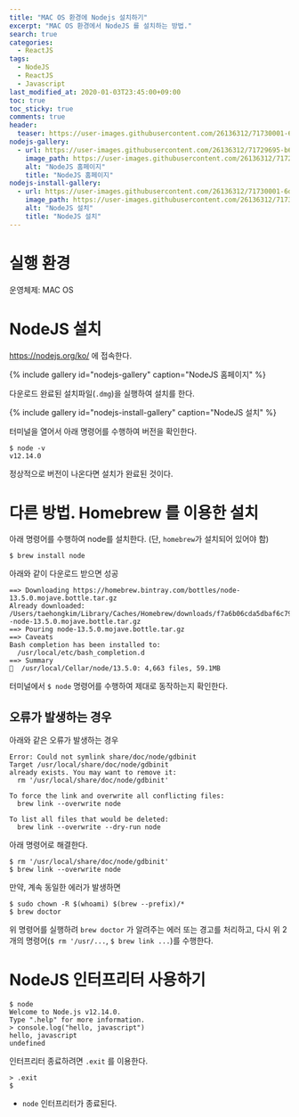 ```yaml
---
title: "MAC OS 환경에 Nodejs 설치하기"
excerpt: "MAC OS 환경에서 NodeJS 를 설치하는 방법."
search: true
categories:
  - ReactJS
tags:
  - NodeJS
  - ReactJS
  - Javascript
last_modified_at: 2020-01-03T23:45:00+09:00
toc: true
toc_sticky: true
comments: true
header:
  teaser: https://user-images.githubusercontent.com/26136312/71730001-6dbec100-2e84-11ea-9eae-8976f5d39128.png
nodejs-gallery:
  - url: https://user-images.githubusercontent.com/26136312/71729695-b629af00-2e83-11ea-94ed-b5158d88c1c0.png
    image_path: https://user-images.githubusercontent.com/26136312/71729695-b629af00-2e83-11ea-94ed-b5158d88c1c0.png
    alt: "NodeJS 홈페이지"
    title: "NodeJS 홈페이지"
nodejs-install-gallery:
  - url: https://user-images.githubusercontent.com/26136312/71730001-6dbec100-2e84-11ea-9eae-8976f5d39128.png
    image_path: https://user-images.githubusercontent.com/26136312/71730001-6dbec100-2e84-11ea-9eae-8976f5d39128.png
    alt: "NodeJS 설치"
    title: "NodeJS 설치"
---
```


# 실행 환경

운영체제: MAC OS

# NodeJS 설치

<a href="https://nodejs.org/ko/" target="_blank">https://nodejs.org/ko/</a> 에 접속한다.

{% include gallery id="nodejs-gallery" caption="NodeJS 홈페이지" %}

다운로드 완료된 설치파일(`.dmg`)을 실행하여 설치를 한다.

{% include gallery id="nodejs-install-gallery" caption="NodeJS 설치" %}

터미널을 열어서 아래 명령어를 수행하여 버전을 확인한다.

```
$ node -v
v12.14.0
```

정상적으로 버전이 나온다면 설치가 완료된 것이다.

# 다른 방법. Homebrew 를 이용한 설치

아래 명령어를 수행하여 node를 설치한다. (단, `homebrew`가 설치되어 있어야 함)

```
$ brew install node
```

아래와 같이 다운로드 받으면 성공

```
==> Downloading https://homebrew.bintray.com/bottles/node-13.5.0.mojave.bottle.tar.gz
Already downloaded: /Users/taehongkim/Library/Caches/Homebrew/downloads/f7a6b06cda5dbaf6c79bba614d697c286f5df1d2a9a2920e2128d4ac6773e8ec--node-13.5.0.mojave.bottle.tar.gz
==> Pouring node-13.5.0.mojave.bottle.tar.gz
==> Caveats
Bash completion has been installed to:
  /usr/local/etc/bash_completion.d
==> Summary
🍺  /usr/local/Cellar/node/13.5.0: 4,663 files, 59.1MB
```

터미널에서 `$ node` 명령어를 수행하여 제대로 동작하는지 확인한다.

## 오류가 발생하는 경우

아래와 같은 오류가 발생하는 경우

```
Error: Could not symlink share/doc/node/gdbinit
Target /usr/local/share/doc/node/gdbinit
already exists. You may want to remove it:
  rm '/usr/local/share/doc/node/gdbinit'

To force the link and overwrite all conflicting files:
  brew link --overwrite node

To list all files that would be deleted:
  brew link --overwrite --dry-run node
```

아래 명령어로 해결한다.

```
$ rm '/usr/local/share/doc/node/gdbinit'
$ brew link --overwrite node
```

만약, 계속 동일한 에러가 발생하면

```
$ sudo chown -R $(whoami) $(brew --prefix)/*
$ brew doctor
```

위 명령어를 실행하려 `brew doctor` 가 알려주는 에러 또는 경고를 처리하고, 다시 위 2개의 명령어(`$ rm '/usr/...`, `$ brew link ...`)를 수행한다.

# NodeJS 인터프리터 사용하기

```
$ node
Welcome to Node.js v12.14.0.
Type ".help" for more information.
> console.log("hello, javascript")
hello, javascript
undefined
```

인터프리터 종료하려면 `.exit` 를 이용한다.

```
> .exit
$
```

- `node` 인터프리터가 종료된다.
